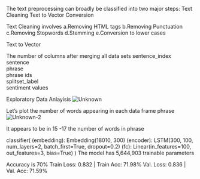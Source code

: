 The text preprocessing can broadly be classified into two major steps:
Text Cleaning
Text to Vector Conversion

Text Cleaning involves 
a.Removing HTML tags
b.Removing Punctuation
c.Removing Stopwords
d.Stemming
e.Conversion to lower cases

Text to Vector 


The number of columns after merging all data sets
sentence_index	
sentence	
phrase	
phrase ids	
splitset_label	
sentiment values

Exploratory Data Anlayisis
![Unknown](https://user-images.githubusercontent.com/70034867/120689945-47121900-c4c2-11eb-96d7-96dd34235289.png)

Let’s plot the number of words appearing in each data frame phrase
![Unknown-2](https://user-images.githubusercontent.com/70034867/120690968-7d9c6380-c4c3-11eb-9c24-633325f2ef85.png)

It appears to be in 15 -17 the number of words in phrase

classifier(
  (embedding): Embedding(18010, 300)
  (encoder): LSTM(300, 100, num_layers=2, batch_first=True, dropout=0.2)
  (fc): Linear(in_features=100, out_features=3, bias=True)
)
The model has 5,644,903 trainable parameters

Accuracy is 70%
Train Loss: 0.832 | Train Acc: 71.98%
	 Val. Loss: 0.836 |  Val. Acc: 71.59% 
   
   

